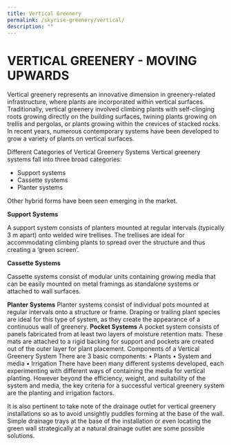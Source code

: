 ```yaml
---
title: Vertical Greenery
permalink: /skyrise-greenery/vertical/
description: ""
---
```

# VERTICAL GREENERY - MOVING UPWARDS
Vertical greenery represents an innovative dimension in greenery-related infrastructure, where plants are incorporated within vertical surfaces. Traditionally, vertical greenery involved climbing plants with self-clinging roots growing directly on the building surfaces, twining plants growing on trellis and pergolas, or plants growing within the crevices of stacked rocks. In recent years, numerous contemporary systems have been developed to grow a variety of plants on vertical surfaces.

Different Categories of Vertical Greenery Systems
Vertical greenery systems fall into three broad categories:
* Support systems
* Cassette systems
* Planter systems

Other hybrid forms have been seen emerging in the market.
 
**Support Systems**

A support system consists of planters mounted at regular intervals (typically 3 m apart) onto welded wire trellises. The trellises are ideal for accommodating climbing plants to spread over the structure and thus creating a ‘green screen’.

**Cassette Systems**

Cassette systems consist of modular units containing growing media that can be easily mounted on metal framings as standalone systems or attached to wall surfaces.

**Planter Systems**
Planter systems consist of individual pots mounted at regular intervals onto a structure or frame. Draping or trailing plant species are ideal for this type of system, as they create the appearance of a continuous wall of greenery.
**Pocket Systems**
A pocket system consists of panels fabricated from at least two layers of moisture retention mats. These mats are attached to a rigid backing for support and pockets are created out of the outer layer for plant placement.
Components of a Vertical Greenery System
There are 3 basic components:
•	Plants
•	System and media
•	Irrigation
There have been many different systems developed, each experimenting with different ways of containing the media for vertical planting. However beyond the efficiency, weight, and suitability of the system and media, the key criteria for a successful vertical greenery system are the planting and irrigation factors.
 
It is also pertinent to take note of the drainage outlet for vertical greenery installations so as to avoid unsightly puddles forming at the base of the wall. Simple drainage trays at the base of the installation or even locating the green wall strategically at a natural drainage outlet are some possible solutions.
